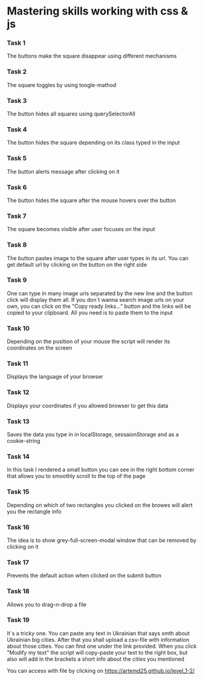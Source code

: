 # Mastering skills working with css & js

### Task 1
The buttons make the square disappear using different mechanisms

### Task 2
The square toggles by using toogle-mathod

### Task 3
The button hides all squares using querySelectorAll

### Task 4
The button hides the square depending on its class typed in the input

### Task 5
The button alerts message after clicking on it

### Task 6
The button hides the square after the mouse hovers over the button

### Task 7
The square becomes visible after user focuses on the input

### Task 8
The button pastes image to the square after user types in its url. You can get default url by clicking on the button on the right side

### Task 9
One can type in many image urls separated by the new line and the button click will display them all. If you don`t wanna search image urls on your own, you can click on the "Copy ready links..." button and the links will be copied to your clipboard. All you need is to paste them to the input

### Task 10
Depending on the position of your mouse the script will render its coordinates on the screen

### Task 11
Displays the language of your browser

### Task 12
Displays your coordinates if you allowed browser to get this data

### Task 13
Saves the data you type in in localStorage, sessaionStorage and as a cookie-string

### Task 14
In this task I rendered a small button you can see in the right bottom corner that allows you to smoothly scroll to the top of the page

### Task 15
Depending on which of two rectangles you clicked on the browes will alert you the rectangle info

### Task 16
The idea is to show grey-full-screen-modal window that can be removed by clicking on it

### Task 17
Prevents the default action when clicked on the submit button

### Task 18
Allows you to drag-n-drop a file

### Task 19
It`s a tricky one. You can paste any text in Ukrainian that says smth about Ukrainian big cities. After that you shall upload a csv-file with information about those cities. You can find one under the link provided. When you click "Modify my text" the script will copy-paste your text to the right box, but also will add in the brackets a short info about the cities you mentioned

You can access with file by clicking on https://artemd25.github.io/level_1-2/
